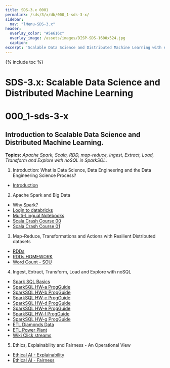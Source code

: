 ```yaml
---
title: SDS-3.x 0001
permalink: /sds/3/x/db/000_1-sds-3-x/
sidebar:
  nav: "lMenu-SDS-3.x"
header:
  overlay_color: "#5e616c"
  overlay_image: /assets/images/DISP-SDS-1600x524.jpg
  caption: 
excerpt: 'Scalable Data Science and Distributed Machine Learning with Apache Spark 3.x and 2.x.<br /><br /><br />{::nomarkdown}<iframe style="display: inline-block;" src="https://ghbtns.com/github-btn.html?user=lamastex&repo=scalable-data-science&type=star&count=true&size=large" frameborder="0" scrolling="0" width="160px" height="30px"></iframe> <iframe style="display: inline-block;" src="https://ghbtns.com/github-btn.html?user=lamastex&repo=scalable-data-science&type=fork&count=true&size=large" frameborder="0" scrolling="0" width="158px" height="30px"></iframe>{:/nomarkdown}'
---
```


{% include toc %}

# SDS-3.x: Scalable Data Science and Distributed Machine Learning


# 000_1-sds-3-x

## Introduction to Scalable Data Science and Distributed Machine Learning. 

**Topics:** *Apache Spark, Scala, RDD, map-reduce, Ingest, Extract, Load, Transform and Explore with noSQL in SparkSQL.*

1. Introduction:  What is Data Science, Data Engineering and the Data Engineering Science Process?
  *  [Introduction](000_ScaDaMaLe/)
2. Apache Spark and Big Data
  *  [Why Spark?](001_whySpark/)
  *  [Login to databricks](002_00_loginToDatabricks/)
  *  [Multi-Lingual Notebooks](002_01_multiLingualNotebooks/)
  *  [Scala Crash Course 00](003_00_scalaCrashCourse/)
  *  [Scala Crash Course 01](003_01_scalaCrashCourse/)
3. Map-Reduce, Transformations and Actions with Resilient Distributed datasets
  *  [RDDs](004_RDDsTransformationsActions/)
  *  [RDDs HOMEWORK](005_RDDsTransformationsActionsHOMEWORK/)
  *  [Word Count - SOU](006_WordCount/)
4. Ingest, Extract, Transform, Load and Explore with noSQL
  *  [Spark SQL Basics](007_SparkSQLIntroBasics/)
  *  [SparkSQL HW-a ProgGuide](007a_SparkSQLProgGuide_HW/)
  *  [SparkSQL HW-b ProgGuide](007b_SparkSQLProgGuide_HW/)
  *  [SparkSQL HW-c ProgGuide](007c_SparkSQLProgGuide_HW/)
  *  [SparkSQL HW-d ProgGuide](007d_SparkSQLProgGuide_HW/)
  *  [SparkSQL HW-e ProgGuide](007e_SparkSQLProgGuide_HW/)
  *  [SparkSQL HW-f ProgGuide](007f_SparkSQLProgGuide_HW/)
  *  [SparkSQL HW-g ProgGuide](007g_PivotInSQL/)
  *  [ETL Diamonds Data](008_DiamondsPipeline_01ETLEDA/)
  *  [ETL Power Plant](009_PowerPlantPipeline_01ETLEDA/)
  *  [Wiki Click streams](010_wikipediaClickStream_01ETLEDA/)
5. Ethics, Explainability and Fairness - An Operational View
  * [Ethical AI - Explainability](colab/Ethical_AI_Explainability_Self_Study_Exercise/)
  * [Ethical AI - Fairness](colab/Ethical_AI_Fairness_Self_Study_Exercise/)
